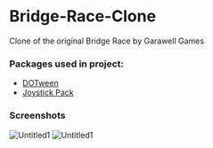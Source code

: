 # Bridge-Race-Clone
 
Clone of the original Bridge Race by Garawell Games

### Packages used in project:
* <a href="https://assetstore.unity.com/packages/tools/input-management/joystick-pack-107631">DOTween</a>
* <a href="https://assetstore.unity.com/packages/tools/input-management/joystick-pack-107631">Joystick Pack</a>


### Screenshots
![Untitled1](https://user-images.githubusercontent.com/30535277/171352402-f93601f4-075a-4b31-bc7a-1db17b1a5d3d.png)
![Untitled1](https://user-images.githubusercontent.com/30535277/171352968-e70fbabc-2589-4885-a617-fe2521a58809.png)
